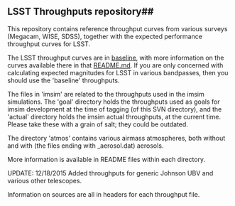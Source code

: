 ## LSST Throughputs repository##

This repository contains reference throughput curves from various
surveys (Megacam, WISE, SDSS), together with the expected performance throughput curves for
LSST.

The LSST throughput curves are in [baseline](./baseline), with more
information on the curves available there in that [README.md](./baseline/README.md).
If you are only concerned with calculating expected magnitudes for LSST
in various bandpasses, then you should use the 'baseline' throughputs.

The files in 'imsim' are related to the throughputs used in the imsim
simulations. The 'goal' directory holds the throughputs used as goals
for imsim development at the time of tagging (of this SVN directory),
and the 'actual' directory holds the imsim actual throughputs, at the
current time. Please take these with a grain of salt; they could be outdated.

The directory 'atmos' contains various airmass atmospheres, both
without and with (the files ending with _aerosol.dat) aerosols.

More information is available in README files within each directory.


UPDATE: 12/18/2015
Added throughputs for generic Johnson UBV and various other telescopes.

Information on sources are all in headers for each throughput file.

